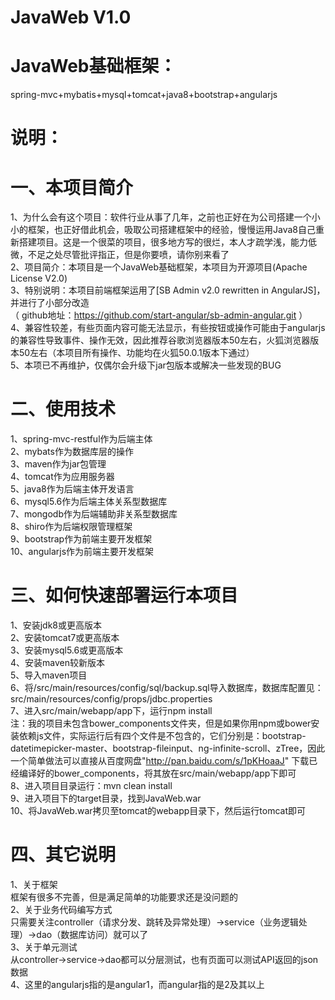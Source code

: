 # JavaWeb V1.0
# JavaWeb基础框架：
spring-mvc+mybatis+mysql+tomcat+java8+bootstrap+angularjs                     
# 说明：
# 一、本项目简介
1、为什么会有这个项目：软件行业从事了几年，之前也正好在为公司搭建一个小小的框架，也正好借此机会，吸取公司搭建框架中的经验，慢慢运用Java8自己重新搭建项目。这是一个很菜的项目，很多地方写的很烂，本人才疏学浅，能力低微，不足之处尽管批评指正，但是你要喷，请你别来看了            
2、项目简介：本项目是一个JavaWeb基础框架，本项目为开源项目(Apache License V2.0)     
3、特别说明：本项目前端框架运用了[SB Admin v2.0 rewritten in AngularJS]，并进行了小部分改造       
（ github地址：https://github.com/start-angular/sb-admin-angular.git ）    
4、兼容性较差，有些页面内容可能无法显示，有些按钮或操作可能由于angularjs的兼容性导致事件、操作无效，因此推荐谷歌浏览器版本50左右，火狐浏览器版本50左右（本项目所有操作、功能均在火狐50.0.1版本下通过）     
5、本项已不再维护，仅偶尔会升级下jar包版本或解决一些发现的BUG      
# 二、使用技术
1、spring-mvc-restful作为后端主体  
2、mybats作为数据库层的操作  
3、maven作为jar包管理    
4、tomcat作为应用服务器   
5、java8作为后端主体开发语言     
6、mysql5.6作为后端主体关系型数据库   
7、mongodb作为后端辅助非关系型数据库   
8、shiro作为后端权限管理框架   
9、bootstrap作为前端主要开发框架   
10、angularjs作为前端主要开发框架   
# 三、如何快速部署运行本项目
1、安装jdk8或更高版本   
2、安装tomcat7或更高版本    
3、安装mysql5.6或更高版本    
4、安装maven较新版本   
5、导入maven项目   
6、将/src/main/resources/config/sql/backup.sql导入数据库，数据库配置见：src/main/resources/config/props/jdbc.properties   
7、进入src/main/webapp/app下，运行npm install         
注：我的项目未包含bower_components文件夹，但是如果你用npm或bower安装依赖js文件，实际运行后有四个文件是不包含的，它们分别是：bootstrap-datetimepicker-master、bootstrap-fileinput、ng-infinite-scroll、zTree，因此一个简单做法可以直接从百度网盘"http://pan.baidu.com/s/1pKHoaaJ" 下载已经编译好的bower_components，将其放在src/main/webapp/app下即可           
8、进入项目目录运行：mvn clean install                                        
9、进入项目下的target目录，找到JavaWeb.war                    
10、将JavaWeb.war拷贝至tomcat的webapp目录下，然后运行tomcat即可          
# 四、其它说明
1、关于框架                 
框架有很多不完善，但是满足简单的功能要求还是没问题的               
2、关于业务代码编写方式               
只需要关注controller（请求分发、跳转及异常处理）->service（业务逻辑处理）->dao（数据库访问）就可以了              
3、关于单元测试                
从controller->service->dao都可以分层测试，也有页面可以测试API返回的json数据             
4、这里的angularjs指的是angular1，而angular指的是2及其以上   